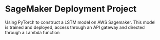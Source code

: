 # SageMaker Deployment Project

Using PyTorch to construct a LSTM model on AWS Sagemaker. This model is trained and deployed, access through an API gateway and directed through a Lambda function
